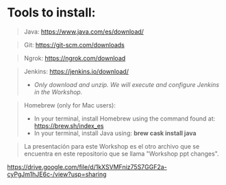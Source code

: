 # Tools to install:
> Java: https://www.java.com/es/download/

> Git: https://git-scm.com/downloads

> Ngrok: https://ngrok.com/download

> Jenkins: https://jenkins.io/download/
> * *Only download and unzip. We will execute and configure Jenkins in the Workshop.*

> Homebrew (only for Mac users):
> * In your terminal, install Homebrew using the command found at:
https://brew.sh/index_es
> * In your terminal, install Java using: 
**brew cask install java**

> La presentación para este Workshop es el otro archivo que se encuentra en este repositorio que se llama "Workshop ppt changes".

https://drive.google.com/file/d/1kXSVMFniz75S7GGF2a-cyPgJm1hJE6c-/view?usp=sharing
